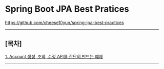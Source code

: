 # Spring Boot JPA Best Pratices 

https://github.com/cheese10yun/spring-jpa-best-practices

***

## [목차]

[1. Account 생성, 조회, 수정 API를 간단히 만드는 예제](docs/1.md)

***


